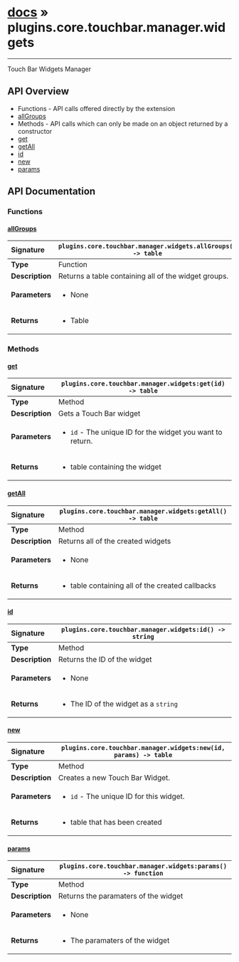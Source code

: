 # [docs](index.md) » plugins.core.touchbar.manager.widgets
---

Touch Bar Widgets Manager

## API Overview
* Functions - API calls offered directly by the extension
 * [allGroups](#allgroups)
* Methods - API calls which can only be made on an object returned by a constructor
 * [get](#get)
 * [getAll](#getall)
 * [id](#id)
 * [new](#new)
 * [params](#params)

## API Documentation

### Functions

#### [allGroups](#allgroups)
| <span style="float: left;">**Signature**</span> | <span style="float: left;">`plugins.core.touchbar.manager.widgets.allGroups() -> table` </span>                                                          |
| -----------------------------------------------------|---------------------------------------------------------------------------------------------------------|
| **Type**                                             | Function |
| **Description**                                      | Returns a table containing all of the widget groups. |
| **Parameters**                                       | <ul><li>None</li></ul> |
| **Returns**                                          | <ul><li>Table</li></ul> |

### Methods

#### [get](#get)
| <span style="float: left;">**Signature**</span> | <span style="float: left;">`plugins.core.touchbar.manager.widgets:get(id) -> table` </span>                                                          |
| -----------------------------------------------------|---------------------------------------------------------------------------------------------------------|
| **Type**                                             | Method |
| **Description**                                      | Gets a Touch Bar widget |
| **Parameters**                                       | <ul><li><code>id</code>      - The unique ID for the widget you want to return.</li></ul> |
| **Returns**                                          | <ul><li>table containing the widget</li></ul> |

#### [getAll](#getall)
| <span style="float: left;">**Signature**</span> | <span style="float: left;">`plugins.core.touchbar.manager.widgets:getAll() -> table` </span>                                                          |
| -----------------------------------------------------|---------------------------------------------------------------------------------------------------------|
| **Type**                                             | Method |
| **Description**                                      | Returns all of the created widgets |
| **Parameters**                                       | <ul><li>None</li></ul> |
| **Returns**                                          | <ul><li>table containing all of the created callbacks</li></ul> |

#### [id](#id)
| <span style="float: left;">**Signature**</span> | <span style="float: left;">`plugins.core.touchbar.manager.widgets:id() -> string` </span>                                                          |
| -----------------------------------------------------|---------------------------------------------------------------------------------------------------------|
| **Type**                                             | Method |
| **Description**                                      | Returns the ID of the widget |
| **Parameters**                                       | <ul><li>None</li></ul> |
| **Returns**                                          | <ul><li>The ID of the widget as a <code>string</code></li></ul> |

#### [new](#new)
| <span style="float: left;">**Signature**</span> | <span style="float: left;">`plugins.core.touchbar.manager.widgets:new(id, params) -> table` </span>                                                          |
| -----------------------------------------------------|---------------------------------------------------------------------------------------------------------|
| **Type**                                             | Method |
| **Description**                                      | Creates a new Touch Bar Widget. |
| **Parameters**                                       | <ul><li><code>id</code>      - The unique ID for this widget.</li></ul> |
| **Returns**                                          | <ul><li>table that has been created</li></ul> |

#### [params](#params)
| <span style="float: left;">**Signature**</span> | <span style="float: left;">`plugins.core.touchbar.manager.widgets:params() -> function` </span>                                                          |
| -----------------------------------------------------|---------------------------------------------------------------------------------------------------------|
| **Type**                                             | Method |
| **Description**                                      | Returns the paramaters of the widget |
| **Parameters**                                       | <ul><li>None</li></ul> |
| **Returns**                                          | <ul><li>The paramaters of the widget</li></ul> |

